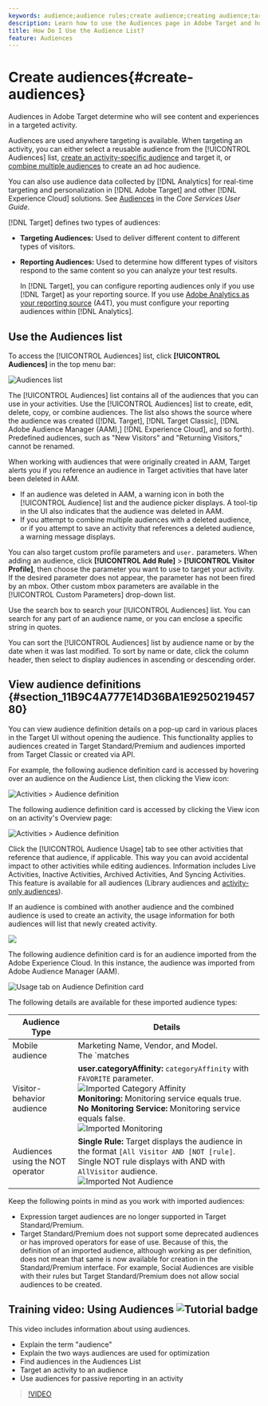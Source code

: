 ```yaml
---
keywords: audience;audience rules;create audience;creating audience;targeting audience;reporting audience;report audience;segment;custom profile parameters;audience definition;audiences list
description: Learn how to use the Audiences page in Adobe Target and how to view Audience Definition cards that contain audience details and usage information.
title: How Do I Use the Audience List?
feature: Audiences
---
```


# Create audiences{#create-audiences}

Audiences in Adobe Target determine who will see content and experiences in a targeted activity.

Audiences are used anywhere targeting is available. When targeting an activity, you can either select a reusable audience from the [!UICONTROL Audiences] list, [create an activity-specific audience](/help/c-target/creating-activity-only-audience.md) and target it, or [combine multiple audiences](/help/c-target/combining-multiple-audiences.md#concept_A7386F1EA4394BD2AB72399C225981E5) to create an ad hoc audience.

You can also use audience data collected by [!DNL Analytics] for real-time targeting and personalization in [!DNL Adobe Target] and other [!DNL Experience Cloud] solutions. See [Audiences](https://experienceleague.adobe.com/docs/core-services/interface/audiences/audience-library.html) in the *Core Services User Guide*.

[!DNL Target] defines two types of audiences:

* **Targeting Audiences:** Used to deliver different content to different types of visitors. 
* **Reporting Audiences:** Used to determine how different types of visitors respond to the same content so you can analyze your test results.

  In [!DNL Target], you can configure reporting audiences only if you use [!DNL Target] as your reporting source. If you use [Adobe Analytics as your reporting source](/help/c-integrating-target-with-mac/a4t/a4t.md) (A4T), you must configure your reporting audiences within [!DNL Analytics].

## Use the Audiences list

To access the [!UICONTROL Audiences] list, click **[!UICONTROL Audiences]** in the top menu bar:

![Audiences list](assets/audiences_list.png)

The [!UICONTROL Audiences] list contains all of the audiences that you can use in your activities. Use the [!UICONTROL Audiences] list to create, edit, delete, copy, or combine audiences. The list also shows the source where the audience was created ([!DNL Target], [!DNL Target Classic], [!DNL Adobe Audience Manager (AAM),] [!DNL Experience Cloud], and so forth). Predefined audiences, such as "New Visitors" and "Returning Visitors," cannot be renamed.

When working with audiences that were originally created in AAM, Target alerts you if you reference an audience in Target activities that have later been deleted in AAM.

* If an audience was deleted in AAM, a warning icon in both the [!UICONTROL Audience] list and the audience picker displays. A tool-tip in the UI also indicates that the audience was deleted in AAM. 
* If you attempt to combine multiple audiences with a deleted audience, or if you attempt to save an activity that references a deleted audience, a warning message displays.

You can also target custom profile parameters and `user.` parameters. When adding an audience, click **[!UICONTROL Add Rule]** > **[!UICONTROL Visitor Profile]**, then choose the parameter you want to use to target your activity. If the desired parameter does not appear, the parameter has not been fired by an mbox. Other custom mbox parameters are available in the [!UICONTROL Custom Parameters] drop-down list.

Use the search box to search your [!UICONTROL Audiences] list. You can search for any part of an audience name, or you can enclose a specific string in quotes.

You can sort the [!UICONTROL Audiences] list by audience name or by the date when it was last modified. To sort by name or date, click the column header, then select to display audiences in ascending or descending order.

## View audience definitions {#section_11B9C4A777E14D36BA1E925021945780}

You can view audience definition details on a pop-up card in various places in the Target UI without opening the audience. This functionality applies to audiences created in Target Standard/Premium and audiences imported from Target Classic or created via API.

For example, the following audience definition card is accessed by hovering over an audience on the Audience List, then clicking the View icon:

![Activities > Audience definition](assets/audience_definition_list.png)

The following audience definition card is accessed by clicking the View icon on an activity's Overview page:

![Activities > Audience definition](assets/audience_definition_list.png)

Click the [!UICONTROL Audience Usage] tab to see other activities that reference that audience, if applicable. This way you can avoid accidental impact to other activities while editing audiences. Information includes Live Activities, Inactive Activities, Archived Activities, And Syncing Activities. This feature is available for all audiences (Library audiences and [activity-only audiences](/help/c-target/creating-activity-only-audience.md#concept_A6BADCF530ED4AE1852E677FEBE68483)).

If an audience is combined with another audience and the combined audience is used to create an activity, the usage information for both audiences will list that newly created activity.

![](assets/audience_definition_list_usage.png)

The following audience definition card is for an audience imported from the Adobe Experience Cloud. In this instance, the audience was imported from Adobe Audience Manager (AAM).

![Usage tab on Audience Definition card](assets/audience_definition_mc.png)

The following details are available for these imported audience types:

| Audience Type | Details |
|--- |--- |
|Mobile audience|Marketing Name, Vendor, and Model.<br>The `matches | does not match` operator displays instead of `equals | does not equal`<br>![Imported Mobile Audience](/help/c-target/c-audiences/assets/imported_mobile_audience.png).|
|Visitor-behavior audience|**user.categoryAffinity:** `categoryAffinity` with `FAVORITE` parameter.<br>![Imported Category Affinity](/help/c-target/c-audiences/assets/imported_category_affinity.png)<br>**Monitoring:** Monitoring service equals true.<br>**No Monitoring Service:** Monitoring service equals false.<br>![Imported Monitoring](/help/c-target/c-audiences/assets/imported_monitoring.png)|
|Audiences using the NOT operator|**Single Rule:** Target displays the audience in the format `[All Visitor AND [NOT [rule]`. Single NOT rule displays with AND with `AllVisitor` audience.<br>![Imported Not Audience](/help/c-target/c-audiences/assets/imported_not_audience.png)|

Keep the following points in mind as you work with imported audiences:

* Expression target audiences are no longer supported in Target Standard/Premium. 
* Target Standard/Premium does not support some deprecated audiences or has improved operators for ease of use. Because of this, the definition of an imported audience, although working as per definition, does not mean that same is now available for creation in the Standard/Premium interface. For example, Social Audiences are visible with their rules but Target Standard/Premium does not allow social audiences to be created.

## Training video: Using Audiences ![Tutorial badge](/help/assets/tutorial.png)

This video includes information about using audiences.

* Explain the term "audience" 
* Explain the two ways audiences are used for optimization 
* Find audiences in the Audiences List 
* Target an activity to an audience 
* Use audiences for passive reporting in an activity

>[!VIDEO](https://video.tv.adobe.com/v/17398)
